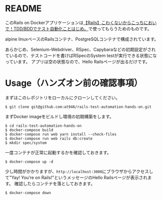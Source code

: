# README
このRails on Dockerアプリケーションは[【Rails】こわくないからこっちにおいで！TDD/BDDでテスト自動化ことはじめ。](https://app-4q4t.herokuapp.com)で使ってもらうためのものです。

alpine linuxベースのRailsコンテナ、PostgreSQLコンテナで構成されています。

あらかじめ、Selenium-Webdriver、RSpec、Capybaraなどの初期設定がされているので、テストコードを書けばRSpecのSystem testが実行できる状態になっています。
アプリは空の状態なので、Hello Railsページが出るだけです。

# Usage（ハンズオン前の確認事項）
まずはこのレポジトリをローカルにクローンしてください。

```
$ git clone git@github.com:at946/rails-test-automation-hands-on.git
```

まずDocker imageをビルドし環境の初期構築をします。

```
$ cd rails-test-automation-hands-on
$ docker-compose build
$ docker-compose run web yarn install --check-files
$ docker-compose run web rails db:create
$ mkdir spec/system
```

一度コンテナが正常に起動するかを確認しておきます。

```
$ docker-compose up -d
```
少し時間がかかりますが、`http://localhost:3000`にブラウザからアクセスして"Yay! You’re on Rails!"というメッセージのHello Railsページが表示されます。
確認したらコンテナを落としておきます。

```
$ docker-compose down
```
